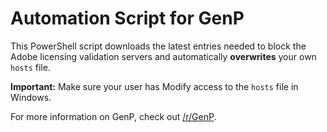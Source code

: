 # Automation Script for GenP

This PowerShell script downloads the latest entries needed to block the Adobe licensing validation servers and automatically **overwrites** your own `hosts` file.

**Important:** Make sure your user has Modify access to the `hosts` file in Windows.

For more information on GenP, check out [/r/GenP](https://www.reddit.com/r/GenP).
